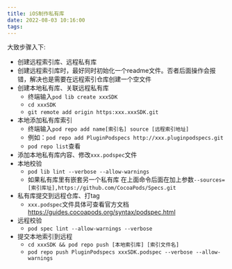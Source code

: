 ```yaml
---
title: iOS制作私有库
date: 2022-08-03 10:16:00
tags:
---
```


大致步骤入下:

- 创建远程索引库、远程私有库
- 创建远程索引库时，最好同时初始化一个readme文件。否者后面操作会报错，解决也是需要在远程索引仓库创建一个空文件
- 创建本地私有库、关联远程私有库
  - 终端输入`pod lib create xxxSDK `
  - `cd xxxSDK`
  - `git remote add origin https:xxx.xxxSDK.git`
- 本地添加私有库索引
  - 终端输入`pod repo add name[索引名] source [远程索引地址]  ` 
  - 例如：`pod repo add PluginPodspecs http://xxx.pluginpodspecs.git`
  - `pod repo list`查看
- 添加本地私有库内容、修改`xxx.podspec`文件
- 本地校验
  - `pod lib lint --verbose --allow-warnings `
  - 如果私有库里有嵌套另一个私有库 在上面命令后面在加上参数`--sources=[索引库址],https://github.com/CocoaPods/Specs.git `
- 私有库提交到远程仓库、打tag
  - `xxx.podspec`文件具体可查看官方文档 https://guides.cocoapods.org/syntax/podspec.html
- 远程校验
  - `pod spec lint --allow-warnings --verbose`
- 提交本地索引到远程
  -  `cd xxxSDK && pod repo push [本地索引库] [索引文件名]`  
  -  `pod repo push PluginPodspecs xxxSDK.podspec --verbose --allow-warnings`

